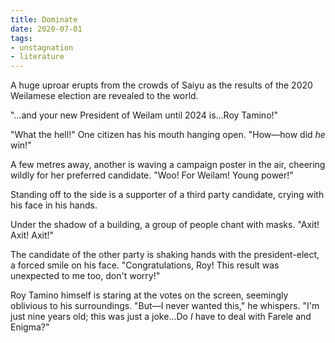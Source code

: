 ```yaml
---
title: Dominate
date: 2020-07-01
tags:
- unstagnation
- literature
---
```


A huge uproar erupts from the crowds of Saiyu as the results of the 2020 Weilamese election are revealed to the world.
<!-- excerpt -->

"…and your new President of Weilam until 2024 is…Roy Tamino!"

"What the hell!" One citizen has his mouth hanging open. "How—how did *he* win!"

A few metres away, another is waving a campaign poster in the air, cheering wildly for her preferred candidate. "Woo! For Weilam! Young power!"

Standing off to the side is a supporter of a third party candidate, crying with his face in his hands.

Under the shadow of a building, a group of people chant with masks. "Axit! Axit! Axit!"

The candidate of the other party is shaking hands with the president-elect, a forced smile on his face. "Congratulations, Roy! This result was unexpected to me too, don't worry!"

Roy Tamino himself is staring at the votes on the screen, seemingly oblivious to his surroundings. "But—I never wanted this," he whispers. "I'm just nine years old; this was just a joke…Do *I* have to deal with Farele and Enigma?"
